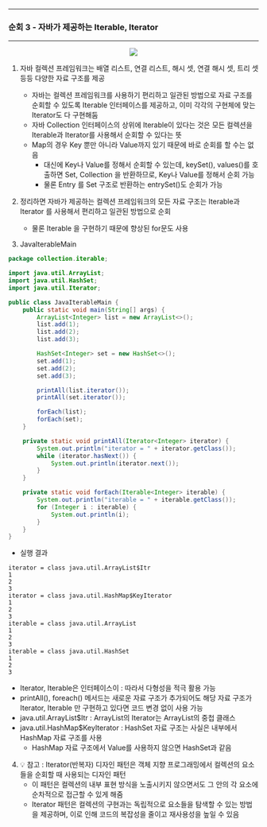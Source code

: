 -----
### 순회 3 - 자바가 제공하는 Iterable, Iterator
-----
<div align="center">
<img src="https://github.com/user-attachments/assets/a6472623-f2df-4afc-8af1-b98e24c71b2c">
</div>

1. 자바 컬렉션 프레임워크는 배열 리스트, 연결 리스트, 해시 셋, 연결 해시 셋, 트리 셋 등등 다양한 자료 구조를 제공
   - 자바는 컬렉션 프레임워크를 사용하기 편리하고 일관된 방법으로 자료 구조를 순회할 수 있도록 Iterable 인터페이스를 제공하고, 이미 각각의 구현체에 맞는 Iterator도 다 구현해둠
   - 자바 Collection 인터페이스의 상위에 Iterable이 있다는 것은 모든 컬렉션을 Iterable과 Iterator를 사용해서 순회할 수 있다는 뜻
   - Map의 경우 Key 뿐만 아니라 Value까지 있기 때문에 바로 순회를 할 수는 없음
      + 대신에 Key나 Value를 정해서 순회할 수 있는데, keySet(), values()를 호출하면 Set, Collection 을 반환하므로, Key나 Value를 정해서 순회 가능
      + 물론 Entry 를 Set 구조로 반환하는 entrySet()도 순회가 가능

2. 정리하면 자바가 제공하는 컬렉션 프레임워크의 모든 자료 구조는 Iterable과 Iterator 를 사용해서 편리하고 일관된 방법으로 순회
   - 물론 Iterable 을 구현하기 때문에 향상된 for문도 사용

3. JavaIterableMain
```java
package collection.iterable;

import java.util.ArrayList;
import java.util.HashSet;
import java.util.Iterator;

public class JavaIterableMain {
    public static void main(String[] args) {
        ArrayList<Integer> list = new ArrayList<>();
        list.add(1);
        list.add(2);
        list.add(3);

        HashSet<Integer> set = new HashSet<>();
        set.add(1);
        set.add(2);
        set.add(3);

        printAll(list.iterator());
        printAll(set.iterator());

        forEach(list);
        forEach(set);
    }

    private static void printAll(Iterator<Integer> iterator) {
        System.out.println("iterator = " + iterator.getClass());
        while (iterator.hasNext()) {
            System.out.println(iterator.next());
        }
    }

    private static void forEach(Iterable<Integer> iterable) {
        System.out.println("iterable = " + iterable.getClass());
        for (Integer i : iterable) {
            System.out.println(i);
        }
    }
}
```

  - 실행 결과
```
iterator = class java.util.ArrayList$Itr
1
2
3
iterator = class java.util.HashMap$KeyIterator
1
2
3
iterable = class java.util.ArrayList
1
2
3
iterable = class java.util.HashSet
1
2
3
```

   - Iterator, Iterable은 인터페이스이 : 따라서 다형성을 적극 활용 가능
   - printAll(), foreach() 메서드는 새로운 자료 구조가 추가되어도 해당 자료 구조가 Iterator, Iterable 만 구현하고 있다면 코드 변경 없이 사용 가능
   - java.util.ArrayList$Itr : ArrayList의 Iterator는 ArrayList의 중첩 클래스
   - java.util.HashMap$KeyIterator : HashSet 자료 구조는 사실은 내부에서 HashMap 자료 구조를 사용
     + HashMap 자료 구조에서 Value를 사용하지 않으면 HashSet과 같음

4. 💡 참고 : Iterator(반복자) 디자인 패턴은 객체 지향 프로그래밍에서 컬렉션의 요소들을 순회할 때 사용되는 디자인 패턴
    - 이 패턴은 컬렉션의 내부 표현 방식을 노출시키지 않으면서도 그 안의 각 요소에 순차적으로 접근할 수 있게 해줌
    - Iterator 패턴은 컬렉션의 구현과는 독립적으로 요소들을 탐색할 수 있는 방법을 제공하며, 이로 인해 코드의 복잡성을 줄이고 재사용성을 높일 수 있음
